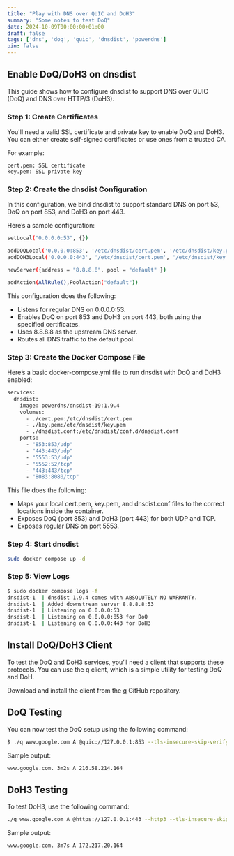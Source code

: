 ```yaml
---
title: "Play with DNS over QUIC and DoH3"
summary: "Some notes to test DoQ"
date: 2024-10-09T00:00:00+01:00
draft: false
tags: ['dns', 'doq', 'quic', 'dnsdist', 'powerdns']
pin: false
---
```


## Enable DoQ/DoH3 on dnsdist

This guide shows how to configure dnsdist to support DNS over QUIC (DoQ) and DNS over HTTP/3 (DoH3). 

### Step 1: Create Certificates

You'll need a valid SSL certificate and private key to enable DoQ and DoH3. You can either create self-signed certificates or use ones from a trusted CA.

For example:

    cert.pem: SSL certificate
    key.pem: SSL private key

### Step 2: Create the dnsdist Configuration

In this configuration, we bind dnsdist to support standard DNS on port 53, DoQ on port 853, and DoH3 on port 443.

Here’s a sample configuration:

```bash
setLocal("0.0.0.0:53", {})

addDOQLocal('0.0.0.0:853', '/etc/dnsdist/cert.pem', '/etc/dnsdist/key.pem')
addDOH3Local('0.0.0.0:443', '/etc/dnsdist/cert.pem', '/etc/dnsdist/key.pem')

newServer({address = "8.8.8.8", pool = "default" })

addAction(AllRule(),PoolAction("default"))
```

This configuration does the following:

- Listens for regular DNS on 0.0.0.0:53.
- Enables DoQ on port 853 and DoH3 on port 443, both using the specified certificates.
- Uses 8.8.8.8 as the upstream DNS server.
- Routes all DNS traffic to the default pool.

### Step 3: Create the Docker Compose File

Here’s a basic docker-compose.yml file to run dnsdist with DoQ and DoH3 enabled:

```bash
services:
  dnsdist:
    image: powerdns/dnsdist-19:1.9.4
    volumes:
      - ./cert.pem:/etc/dnsdist/cert.pem
      - ./key.pem:/etc/dnsdist/key.pem
      - ./dnsdist.conf:/etc/dnsdist/conf.d/dnsdist.conf
    ports:
      - "853:853/udp"
      - "443:443/udp"
      - "5553:53/udp"
      - "5552:52/tcp"
      - "443:443/tcp"
      - "8083:8080/tcp"
```

This file does the following:
- Maps your local cert.pem, key.pem, and dnsdist.conf files to the correct locations inside the container.
- Exposes DoQ (port 853) and DoH3 (port 443) for both UDP and TCP.
- Exposes regular DNS on port 5553.

### Step 4: Start dnsdist

```bash
sudo docker compose up -d
```

### Step 5: View Logs

```bash
$ sudo docker compose logs -f
dnsdist-1  | dnsdist 1.9.4 comes with ABSOLUTELY NO WARRANTY.
dnsdist-1  | Added downstream server 8.8.8.8:53
dnsdist-1  | Listening on 0.0.0.0:53
dnsdist-1  | Listening on 0.0.0.0:853 for DoQ
dnsdist-1  | Listening on 0.0.0.0:443 for DoH3
```

## Install DoQ/DoH3 Client

To test the DoQ and DoH3 services, you’ll need a client that supports these protocols. 
You can use the q client, which is a simple utility for testing DoQ and DoH.

Download and install the client from the [q](https://github.com/natesales/q) GitHub repository.


## DoQ Testing
 
You can now test the DoQ setup using the following command:

```bash
$ ./q www.google.com A @quic://127.0.0.1:853 --tls-insecure-skip-verify
```

Sample output:

```bash
www.google.com. 3m2s A 216.58.214.164
```

## DoH3 Testing

To test DoH3, use the following command:

```bash
./q www.google.com A @https://127.0.0.1:443 --http3 --tls-insecure-skip-verify
```

Sample output:

```bash
www.google.com. 3m7s A 172.217.20.164
```